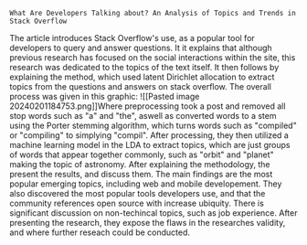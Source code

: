 	What Are Developers Talking about? An Analysis of Topics and Trends in Stack Overflow
The article introduces Stack Overflow's use, as a popular tool for developers to query and answer questions. It it explains that although previous research has focused on the social interactions within the site, this research was dedicated to the topics of the text itself. It then follows by explaining the method, which used latent Dirichlet allocation to extract topics from the questions and answers on stack overflow. The overall process was given in this graphic:
![[Pasted image 20240201184753.png]]Where preprocessing took a post and removed all stop words such as "a" and "the", aswell as converted words to a stem using the Porter stemming algorithm, which turns words such as "compiled" or "compiling" to simplying "compil". After processing, they then utilized a machine learning model in the LDA to extract topics, which are just groups of words that appear together commonly, such as "orbit" and "planet" making the topic of astronomy.
After explaining the methodology, the present the results, and discuss them. The main findings are the most popular emerging topics, including web and mobile developement. They also discovered the most popular tools developers use, and that the community references open source with increase ubiquity. There is significant discussion on non-techincal topics, such as job experience.
After presenting the research, they expose the flaws in the researches validity, and where further reseach could be conducted.